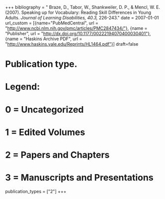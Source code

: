 +++
bibliography = " Braze, D., Tabor, W., Shankweiler, D. P., & Mencl, W. E. (2007). Speaking up for Vocabulary: Reading Skill Differences in Young Adults. *Journal of Learning Disabilities, 40.3,* 226-243."
date = 2007-01-01
url_custom = [{name="PubMedCentral", url = "http://www.ncbi.nlm.nih.gov/pmc/articles/PMC2847434/"}, {name = "Publisher", url = "http://dx.doi.org/10.1177/00222194070400030401"}, {name = "Haskins Archive PDF", url = "http://www.haskins.yale.edu/Reprints/HL1464.pdf"}]
draft=false
# Publication type.
# Legend:
# 0 = Uncategorized
# 1 = Edited Volumes
# 2 = Papers and Chapters
# 3 = Manuscripts and Presentations
publication_types = ["2"]
+++

